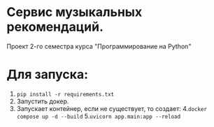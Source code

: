 # Сервис музыкальных рекомендаций.

Проект 2-го семестра курса "Программирование на Python"</b>

# Для запуска:
1. `pip install -r requirements.txt`
2. Запустить докер.
3. Запускает контейнер, если не существует, то создает:
4.`docker compose up -d --build`
5.`uvicorn app.main:app --reload`
